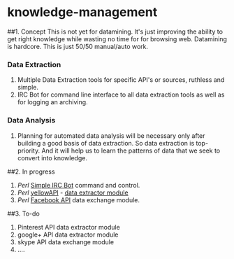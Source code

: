 # knowledge-management

##1. Concept
This is not yet for datamining. It's just improving the ability to get right knowledge while wasting no time for for browsing web. Datamining is hardcore. This is just 50/50 manual/auto work.
### Data Extraction
1. Multiple Data Extraction tools for specific API's or sources, ruthless and simple.
2. IRC Bot for command line interface to all data extraction tools as well as for logging an archiving.

### Data Analysis
1. Planning for automated data analysis will be necessary only after building a good basis of data extraction. So data extraction is top-priority. And it will help us to learn the patterns of data that we seek to convert into knowledge.
 

##2. In progress
1. *Perl* [Simple IRC Bot](http://search.cpan.org/~hinrik/Bot-BasicBot-0.89/lib/Bot/BasicBot.pm) command and control.
2. *Perl* [yellowAPI](http://www.yellowapi.com/docs/places/) - [data extractor module](https://github.com/v32itas/systems-thinking/blob/scraps/yellowapi-scrap.pl)
3. *Perl* [Facebook API](https://developers.facebook.com/) data exchange module.

##3. To-do
1. Pinterest API data extractor module
2. google+ API data extractor module
3. skype API data exchange module
4. ....

